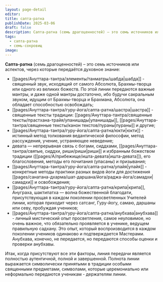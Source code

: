 ```yaml
---
layout: page-detail
editor: 
title: сапта-ратна
publishDate: 2025-03-06
draft: false
description: Сапта-ратна (семь драгоценностей) – это семь источников или аспектов, через которые передаётся духовное знание.
tags:
  - сапта-ратна
  - семь-сокровищ
image:
---
```

**Сапта-ратна** (семь драгоценностей) – это семь источников или аспектов, через которые передаётся духовное знание:
- [[pages/Ануттара-тантра/элементы/танматры/шабда|шабда]] - священный звук, исходящий от самого Абсолюта, Брахмы-творца или одного из великих божеств. По этой линии передаются важные мантры, и даже одной мантры достаточно, ибо будучи сакральным звуком, идущим от Брахмы-творца и Брахмана, Абсолюта, она обладает способностью освобождать; 
- [[pages/Ануттара-тантра/гуру-йога/сапта-ратна/шастра|шастра]] - священные тексты традиции: [[pages/Ануттара-тантра/священные тексты/прастхана-трайя/упанишады|упанишады]], [[pages/Ануттара-тантра/священные тексты/канон текстов/пураны|пураны]] и другие; 
- [[pages/Ануттара-тантра/гуру-йога/сапта-ратна/юкти|юкти]] - истинный метод толкования ведантической философии, метод рассуждения, учение, устраняющее неведение; 
- девата — непрерывная связь с богами, сиддхами, [[pages/Ануттара-тантра/святые, сиддхи, риши/риши|риши]] и избранным божеством традиции ([[pages/А/прибежище/ишта-девата|ишта-девата]]), его благословения, методы его почитания (упасаны) и призывания; 
- [[pages/Ануттара-тантра/гуру-йога/сапта-ратна/упайя|упайя]] - конкретные методы практики разных видов йоги для достижения [[pages/санатана-дхарма/шат-даршана/йога/раджа-йога/самадхи|самадхи]] и освобождения; 
- [[pages/Ануттара-тантра/гуру-йога/сапта-ратна/крипа|крипа]], Ануграха, шактипатха — волна божественной благодати, присутствующая в каждом поколении просветленных Учителей линии, которая приходит через сатсанг, Гуру-йогу, самаю, даршаны или севу, пробуждая учеников; 
- [[pages/Ануттара-тантра/гуру-йога/сапта-ратна/анубхава|анубхава]] - личный мистический опыт просветления, самое неуловимое, но очень важное, что обязательно проявляется в ученике, ведущем правильную садхану. Это опыт, который воспроизводится в каждом поколении учеников одинаково и подтверждается Мастерами. Анубхава, конечно, не передается, но передаются способы оценки и проверки анубхавы. 

Итак, когда присутствуют все эти факторы, линия передачи является полностью аутентичной, полной и завершенной. Полнота линии выражается символически принятыми в традиции особыми священными предметами, символами, которые церемониально или неформально передаются ученикам - держателям линии.